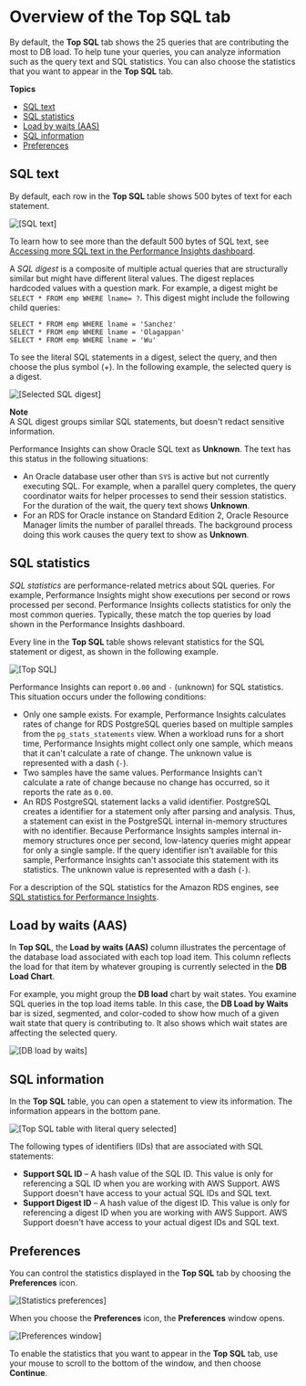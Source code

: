 # Overview of the Top SQL tab<a name="USER_PerfInsights.UsingDashboard.Components.AvgActiveSessions.TopLoadItemsTable.TopSQL"></a>

By default, the **Top SQL** tab shows the 25 queries that are contributing the most to DB load\. To help tune your queries, you can analyze information such as the query text and SQL statistics\. You can also choose the statistics that you want to appear in the **Top SQL** tab\.

**Topics**
+ [SQL text](#USER_PerfInsights.UsingDashboard.Components.AvgActiveSessions.TopLoadItemsTable.TopSQL.text)
+ [SQL statistics](#USER_PerfInsights.UsingDashboard.Components.AvgActiveSessions.TopLoadItemsTable.TopSQL.statistics)
+ [Load by waits \(AAS\)](#USER_PerfInsights.UsingDashboard.Components.AvgActiveSessions.TopLoadItemsTable.TopSQL.Load-by-waits)
+ [SQL information](#USER_PerfInsights.UsingDashboard.Components.AvgActiveSessions.TopLoadItemsTable.TopSQL.SQL-information)
+ [Preferences](#USER_PerfInsights.UsingDashboard.Components.AvgActiveSessions.TopLoadItemsTable.TopSQL.Preferences)

## SQL text<a name="USER_PerfInsights.UsingDashboard.Components.AvgActiveSessions.TopLoadItemsTable.TopSQL.text"></a>

By default, each row in the **Top SQL** table shows 500 bytes of text for each statement\. 

![\[SQL text\]](http://docs.aws.amazon.com/AmazonRDS/latest/UserGuide/./images/sql-text-oracle.png)

To learn how to see more than the default 500 bytes of SQL text, see [Accessing more SQL text in the Performance Insights dashboard](USER_PerfInsights.UsingDashboard.SQLTextSize.md)\.

A *SQL digest* is a composite of multiple actual queries that are structurally similar but might have different literal values\. The digest replaces hardcoded values with a question mark\. For example, a digest might be `SELECT * FROM emp WHERE lname= ?`\. This digest might include the following child queries:

```
SELECT * FROM emp WHERE lname = 'Sanchez'
SELECT * FROM emp WHERE lname = 'Olagappan'
SELECT * FROM emp WHERE lname = 'Wu'
```

To see the literal SQL statements in a digest, select the query, and then choose the plus symbol \(\+\)\. In the following example, the selected query is a digest\.

![\[Selected SQL digest\]](http://docs.aws.amazon.com/AmazonRDS/latest/UserGuide/./images/perf_insights_4b.png)

**Note**  
A SQL digest groups similar SQL statements, but doesn't redact sensitive information\.

Performance Insights can show Oracle SQL text as **Unknown**\. The text has this status in the following situations:
+ An Oracle database user other than `SYS` is active but not currently executing SQL\. For example, when a parallel query completes, the query coordinator waits for helper processes to send their session statistics\. For the duration of the wait, the query text shows **Unknown**\.
+ For an RDS for Oracle instance on Standard Edition 2, Oracle Resource Manager limits the number of parallel threads\. The background process doing this work causes the query text to show as **Unknown**\.

## SQL statistics<a name="USER_PerfInsights.UsingDashboard.Components.AvgActiveSessions.TopLoadItemsTable.TopSQL.statistics"></a>

*SQL statistics* are performance\-related metrics about SQL queries\. For example, Performance Insights might show executions per second or rows processed per second\. Performance Insights collects statistics for only the most common queries\. Typically, these match the top queries by load shown in the Performance Insights dashboard\. 

Every line in the **Top SQL** table shows relevant statistics for the SQL statement or digest, as shown in the following example\.

![\[Top SQL\]](http://docs.aws.amazon.com/AmazonRDS/latest/UserGuide/./images/perf_insights_4.png)

Performance Insights can report `0.00` and `-` \(unknown\) for SQL statistics\. This situation occurs under the following conditions:
+ Only one sample exists\. For example, Performance Insights calculates rates of change for RDS PostgreSQL queries based on multiple samples from the `pg_stats_statements` view\. When a workload runs for a short time, Performance Insights might collect only one sample, which means that it can't calculate a rate of change\. The unknown value is represented with a dash \(`-`\)\.
+ Two samples have the same values\. Performance Insights can't calculate a rate of change because no change has occurred, so it reports the rate as `0.00`\.
+ An RDS PostgreSQL statement lacks a valid identifier\. PostgreSQL creates a identifier for a statement only after parsing and analysis\. Thus, a statement can exist in the PostgreSQL internal in\-memory structures with no identifier\. Because Performance Insights samples internal in\-memory structures once per second, low\-latency queries might appear for only a single sample\. If the query identifier isn't available for this sample, Performance Insights can't associate this statement with its statistics\. The unknown value is represented with a dash \(`-`\)\.

For a description of the SQL statistics for the Amazon RDS engines, see [SQL statistics for Performance Insights](sql-statistics.md)\.

## Load by waits \(AAS\)<a name="USER_PerfInsights.UsingDashboard.Components.AvgActiveSessions.TopLoadItemsTable.TopSQL.Load-by-waits"></a>

In **Top SQL**, the **Load by waits \(AAS\)** column illustrates the percentage of the database load associated with each top load item\. This column reflects the load for that item by whatever grouping is currently selected in the **DB Load Chart**\. 

For example, you might group the **DB load** chart by wait states\. You examine SQL queries in the top load items table\. In this case, the **DB Load by Waits** bar is sized, segmented, and color\-coded to show how much of a given wait state that query is contributing to\. It also shows which wait states are affecting the selected query\.

![\[DB load by waits\]](http://docs.aws.amazon.com/AmazonRDS/latest/UserGuide/./images/perf_insights_6.png)

## SQL information<a name="USER_PerfInsights.UsingDashboard.Components.AvgActiveSessions.TopLoadItemsTable.TopSQL.SQL-information"></a>

In the **Top SQL** table, you can open a statement to view its information\. The information appears in the bottom pane\.

![\[Top SQL table with literal query selected\]](http://docs.aws.amazon.com/AmazonRDS/latest/UserGuide/./images/perf-insights-sql-ids-open.png)

The following types of identifiers \(IDs\) that are associated with SQL statements:
+ **Support SQL ID** – A hash value of the SQL ID\. This value is only for referencing a SQL ID when you are working with AWS Support\. AWS Support doesn't have access to your actual SQL IDs and SQL text\.
+ **Support Digest ID** – A hash value of the digest ID\. This value is only for referencing a digest ID when you are working with AWS Support\. AWS Support doesn't have access to your actual digest IDs and SQL text\.

## Preferences<a name="USER_PerfInsights.UsingDashboard.Components.AvgActiveSessions.TopLoadItemsTable.TopSQL.Preferences"></a>

You can control the statistics displayed in the **Top SQL** tab by choosing the **Preferences** icon\.

![\[Statistics preferences\]](http://docs.aws.amazon.com/AmazonRDS/latest/UserGuide/./images/perf-insights-sql-ids-preferences-icon.png)

When you choose the **Preferences** icon, the **Preferences** window opens\.

![\[Preferences window\]](http://docs.aws.amazon.com/AmazonRDS/latest/UserGuide/./images/perf-insights-sql-ids-preferences.png)

To enable the statistics that you want to appear in the **Top SQL** tab, use your mouse to scroll to the bottom of the window, and then choose **Continue**\.
